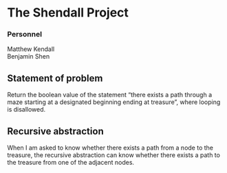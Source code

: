 # The Shendall Project

### Personnel
Matthew Kendall  
Benjamin Shen

## Statement of problem
Return the boolean value of the statement “there exists a path through a maze starting at a designated beginning ending at treasure”, where looping is disallowed.

## Recursive abstraction
When I am asked to know whether there exists a path from a node to the treasure, the recursive abstraction can know whether there exists a path to the treasure from one of the adjacent nodes.
